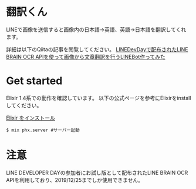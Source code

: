 # 翻訳くん
LINEで画像を送信すると画像内の日本語→英語、英語→日本語を翻訳してくれます。

詳細は以下のQiitaの記事を閲覧してください。
[LINEDevDayで配布されたLINE BRAIN OCR APIを使って画像から文章翻訳を行うLINEBot作ってみた](https://qiita.com/sanpo_shiho/items/e7feb2cd9247c4b6ce97)

# Get started

Elixir 1.4系での動作を確認しています。
以下の公式ページを参考にElixirをinstallしてください。

[Elixir をインストール](https://elixir-lang.jp/install.html)

```
$ mix phx.server #サーバー起動
```

# 注意
LINE DEVELOPER DAYの参加者にお試し版として配布されたLINE BRAIN OCR APIを利用しており、2019/12/25までしか使用できません。
